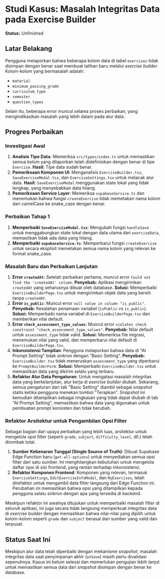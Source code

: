 # Studi Kasus: Masalah Integritas Data pada Exercise Builder

**Status:** Unfinished

## Latar Belakang

Pengguna melaporkan bahwa beberapa kolom data di tabel `exercises` tidak disimpan dengan benar saat membuat latihan baru melalui *exercise builder*. Kolom-kolom yang bermasalah adalah:
- `material`
- `minimum_passing_grade`
- `curriculum_type`
- `semester`
- `question_types`

Selain itu, beberapa error muncul selama proses perbaikan, yang mengindikasikan masalah yang lebih dalam pada alur data.

## Progres Perbaikan

### Investigasi Awal

1.  **Analisis Tipe Data**: Memeriksa `src/types/index.ts` untuk memastikan semua kolom yang dilaporkan telah didefinisikan dengan benar di tipe `Exercise`. **Hasil:** Tipe data sudah benar.
2.  **Pemeriksaan Komponen UI**: Menganalisis `ExerciseBuilder.tsx`, `SaveExerciseModal.tsx`, dan `ExerciseSettings.tsx` untuk melacak alur data. **Hasil:** `SaveExerciseModal` menggunakan state lokal yang tidak lengkap, yang menyebabkan data hilang.
3.  **Pemeriksaan Service Layer**: Memeriksa `supabaseService.ts` dan menemukan bahwa fungsi `createExercise` tidak memetakan nama kolom dari camelCase ke snake_case dengan benar.

### Perbaikan Tahap 1

1.  **Memperbaiki `SaveExerciseModal.tsx`**: Mengubah fungsi `handleSave` untuk menggabungkan state lokal dengan data utama dari `exerciseData`, memastikan tidak ada data yang hilang.
2.  **Memperbaiki `supabaseService.ts`**: Memperbarui fungsi `createExercise` untuk secara eksplisit memetakan semua nama kolom yang relevan ke format snake_case.

### Masalah Baru dan Perbaikan Lanjutan

1.  **Error `createdAt`**: Setelah perbaikan pertama, muncul error `Could not find the 'createdAt' column`. **Penyebab:** Aplikasi mengirimkan `createdAt` yang seharusnya dibuat oleh database. **Solusi:** Memperbaiki `ExerciseBuilderPage.tsx` untuk mengirimkan objek data yang bersih tanpa `createdAt`.
2.  **Error `is_public`**: Muncul error `null value in column "is_public"`. **Penyebab:** Kesalahan penamaan variabel (`isPublic` vs `is_public`). **Solusi:** Memperbaiki nama variabel di `ExerciseBuilderPage.tsx` dan memberikan nilai default.
3.  **Error `check_assessment_type_values`**: Muncul error `violates check constraint "check_assessment_type_values"`. **Penyebab:** Nilai default untuk `assessment_type` tidak valid. **Solusi:** Memeriksa file migrasi, menemukan nilai yang valid, dan memperbarui nilai default di `ExerciseBuilderPage.tsx`.
4.  **Inkonsistensi Tampilan**: Pengguna melaporkan bahwa data di "AI Prompt Setting" tidak sinkron dengan "Basic Setting". **Penyebab:** `ExerciseBuilder.tsx` tidak meneruskan `assessment_type` yang diperbarui ke `PromptBuilderForm`. **Solusi:** Memperbaiki `ExerciseBuilder.tsx` untuk memastikan data yang dikirim selalu yang terbaru.
5.  **Refaktor Alur Data Pengaturan**: Untuk mengatasi masalah integritas data yang berkelanjutan, alur kerja di *exercise builder* diubah. Sekarang, semua pengaturan dari tab "Basic Setting" diambil sebagai *snapshot* statis ketika pengguna menekan tombol "Terapkan". *Snapshot* ini kemudian ditampilkan sebagai ringkasan yang tidak dapat diubah di tab "AI Prompt Setting", memastikan bahwa data yang digunakan untuk pembuatan prompt konsisten dan tidak berubah.

### Refaktor Arsitektur untuk Pengambilan Opsi Filter

Sebagai bagian dari upaya perbaikan yang lebih luas, arsitektur untuk mengelola opsi filter (seperti `grade`, `subject`, `difficulty_level`, dll.) telah dirombak total.

1.  **Sumber Kebenaran Tunggal (Single Source of Truth)**: Dibuat Supabase Edge Function baru (`get-all-options`) untuk menyediakan semua opsi filter dari satu sumber. Ini menghilangkan kebutuhan untuk mengelola daftar opsi di sisi frontend, yang rentan terhadap inkonsistensi.
2.  **Refaktor Komponen Frontend**: Komponen yang relevan, termasuk `ExerciseSettings`, `EditExerciseInfoModal`, dan `MyExercises`, telah direfaktor untuk mengambil data filter langsung dari Edge Function ini. Perubahan ini memastikan bahwa opsi yang ditampilkan kepada pengguna selalu sinkron dengan apa yang tersedia di backend.

Meskipun refaktor ini awalnya ditujukan untuk memperbaiki masalah filter di seluruh aplikasi, ini juga secara tidak langsung memperkuat integritas data di *exercise builder* dengan memastikan bahwa nilai-nilai yang dipilih untuk kolom-kolom seperti `grade` dan `subject` berasal dari sumber yang valid dan terpusat.

## Status Saat Ini

Meskipun alur data telah diperbaiki dengan mekanisme *snapshot*, masalah integritas data saat penyimpanan akhir (`onSave`) masih perlu divalidasi sepenuhnya. Kasus ini belum selesai dan memerlukan pengujian lebih lanjut untuk memastikan semua data dari *snapshot* disimpan dengan benar ke database.
